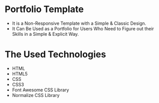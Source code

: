 # Portfolio Template
* It is a Non-Responsive Template with a Simple & Classic Design.
* It Can Be Used as a Portfolio for Users Who Need to Figure out their Skills in a Simple & Explicit Way.
 
 # The Used Technologies
 * HTML
 * HTML5
 * CSS
 * CSS3
 * Font Awesome CSS Library
 * Normalize CSS Library
